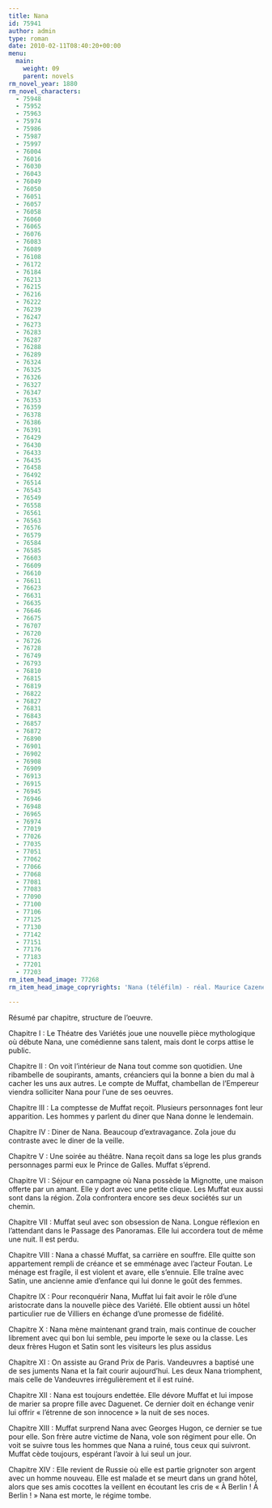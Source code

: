 ```yaml
---
title: Nana
id: 75941
author: admin
type: roman
date: 2010-02-11T08:40:20+00:00
menu:
  main:
    weight: 09
    parent: novels
rm_novel_year: 1880
rm_novel_characters:
  - 75948
  - 75952
  - 75963
  - 75974
  - 75986
  - 75987
  - 75997
  - 76004
  - 76016
  - 76030
  - 76043
  - 76049
  - 76050
  - 76051
  - 76057
  - 76058
  - 76060
  - 76065
  - 76076
  - 76083
  - 76089
  - 76108
  - 76172
  - 76184
  - 76213
  - 76215
  - 76216
  - 76222
  - 76239
  - 76247
  - 76273
  - 76283
  - 76287
  - 76288
  - 76289
  - 76324
  - 76325
  - 76326
  - 76327
  - 76347
  - 76353
  - 76359
  - 76378
  - 76386
  - 76391
  - 76429
  - 76430
  - 76433
  - 76435
  - 76458
  - 76492
  - 76514
  - 76543
  - 76549
  - 76558
  - 76561
  - 76563
  - 76576
  - 76579
  - 76584
  - 76585
  - 76603
  - 76609
  - 76610
  - 76611
  - 76623
  - 76631
  - 76635
  - 76646
  - 76675
  - 76707
  - 76720
  - 76726
  - 76728
  - 76749
  - 76793
  - 76810
  - 76815
  - 76819
  - 76822
  - 76827
  - 76831
  - 76843
  - 76857
  - 76872
  - 76890
  - 76901
  - 76902
  - 76908
  - 76909
  - 76913
  - 76915
  - 76945
  - 76946
  - 76948
  - 76965
  - 76974
  - 77019
  - 77026
  - 77035
  - 77051
  - 77062
  - 77066
  - 77068
  - 77081
  - 77083
  - 77090
  - 77100
  - 77106
  - 77125
  - 77130
  - 77142
  - 77151
  - 77176
  - 77183
  - 77201
  - 77203
rm_item_head_image: 77268
rm_item_head_image_copryrights: 'Nana (téléfilm) - réal. Maurice Cazeneuve'

---
```

Résumé par chapitre, structure de l&rsquo;oeuvre.

Chapitre I : Le Théatre des Variétés joue une nouvelle pièce mythologique où débute Nana, une comédienne sans talent, mais dont le corps attise le public.

Chapitre II : On voit l&rsquo;intérieur de Nana tout comme son quotidien. Une ribambelle de soupirants, amants, créanciers qui la bonne a bien du mal à cacher les uns aux autres. Le compte de Muffat, chambellan de l&rsquo;Empereur viendra solliciter Nana pour l&rsquo;une de ses oeuvres.

Chapitre III : La comptesse de Muffat reçoit. Plusieurs personnages font leur apparition. Les hommes y parlent du diner que Nana donne le lendemain.

Chapitre IV : Diner de Nana. Beaucoup d&rsquo;extravagance. Zola joue du contraste avec le diner de la veille.

Chapitre V : Une soirée au théâtre. Nana reçoit dans sa loge les plus grands personnages parmi eux le Prince de Galles. Muffat s&rsquo;éprend.

Chapitre VI : Séjour en campagne où Nana possède la Mignotte, une maison offerte par un amant. Elle y dort avec une petite clique. Les Muffat eux aussi sont dans la région. Zola confrontera encore ses deux sociétés sur un chemin.

Chapitre VII : Muffat seul avec son obsession de Nana. Longue réflexion en l&rsquo;attendant dans le Passage des Panoramas. Elle lui accordera tout de même une nuit. Il est perdu.

Chapitre VIII : Nana a chassé Muffat, sa carrière en souffre. Elle quitte son appartement rempli de créance et se emménage avec l&rsquo;acteur Foutan. Le ménage est fragile, il est violent et avare, elle s&rsquo;ennuie. Elle traîne avec Satin, une ancienne amie d&rsquo;enfance qui lui donne le goût des femmes.

Chapitre IX : Pour reconquérir Nana, Muffat lui fait avoir le rôle d&rsquo;une aristocrate dans la nouvelle pièce des Variété. Elle obtient aussi un hôtel particulier rue de Villiers en échange d&rsquo;une promesse de fidélité.

Chapitre X : Nana mène maintenant grand train, mais continue de coucher librement avec qui bon lui semble, peu importe le sexe ou la classe. Les deux frères Hugon et Satin sont les visiteurs les plus assidus

Chapitre XI : On assiste au Grand Prix de Paris. Vandeuvres a baptisé une de ses juments Nana et la fait courir aujourd&rsquo;hui. Les deux Nana triomphent, mais celle de Vandeuvres irrégulièrement et il est ruiné.

Chapitre XII : Nana est toujours endettée. Elle dévore Muffat et lui impose de marier sa propre fille avec Daguenet. Ce dernier doit en échange venir lui offrir &laquo;&nbsp;l&rsquo;étrenne de son innocence&nbsp;&raquo; la nuit de ses noces.

Chapitre XIII : Muffat surprend Nana avec Georges Hugon, ce dernier se tue pour elle. Son frère autre victime de Nana, vole son régiment pour elle. On voit se suivre tous les hommes que Nana a ruiné, tous ceux qui suivront. Muffat cède toujours, espérant l&rsquo;avoir à lui seul un jour.

Chapitre XIV : Elle revient de Russie où elle est partie grignoter son argent avec un homme nouveau. Elle est malade et se meurt dans un grand hôtel, alors que ses amis cocottes la veillent en écoutant les cris de &laquo;&nbsp;À Berlin ! À Berlin !&nbsp;&raquo; Nana est morte, le régime tombe.